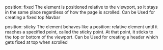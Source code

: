 
<!-- ANSWER -->
position: fixed
The element is positioned relative to the viewport, so it stays in the same place regardless of how the page is scrolled.
Can be Used for creating a fixed top Navbar

position: sticky
The element behaves like a position: relative element until it reaches a specified point, called the sticky point. At that point, it sticks to the top or bottom of the viewport. 
Can be Used for creating a header which gets fixed at top when scrolled